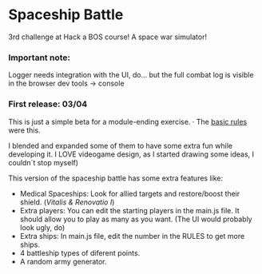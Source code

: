 # Spaceship Battle
3rd challenge at Hack a BOS course! A space war simulator!


### Important note:
Logger needs integration with the UI, do... but the full combat log is visible in the browser dev tools -> console 

### First release: 03/04

This is just a simple beta for a module-ending exercise. 
· The [basic rules](https://github.com/FerAiwa/starBattle/blob/master/ejercicio.final.md) were this.

I blended and expanded some of them to have some extra fun while developing it. 
I LOVE videogame design, as I started drawing some ideas, I couldn´t stop myself)

This version of the spaceship battle has some extra features like:
* Medical Spaceships: Look for allied targets and restore/boost their shield. (*Vitalis & Renovatio I*)
* Extra players: You can edit the starting players in the main.js file. It should allow you to play as many as you want.
(The UI would probably look ugly, do)
* Extra ships: In main.js file, edit the number in the RULES to get more ships.
* 4 battleship types of diferent points.
* A random army generator.
